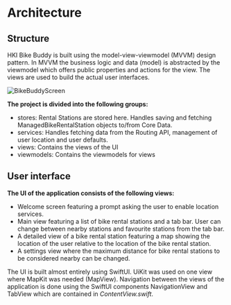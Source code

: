 #  Architecture
## Structure
HKI Bike Buddy is built using the model-view-viewmodel (MVVM) design pattern. In MVVM the business logic and data (model) is abstracted by the viewmodel which offers public properties and actions for the view. The views are used to build the actual user interfaces.

![BikeBuddyScreen](https://raw.githubusercontent.com/JuanitoSebastian/HelsinkiBikeBuddy/main/Documentation/graphics/ArchitectureGraph.png)

**The project is divided into the following groups:**
* stores: Rental Stations are stored here. Handles saving and fetching ManagedBikeRentalStation objects to/from Core Data.
* services: Handles fetching data from the Routing API, management of user location and user defaults.
* views: Contains the views of the UI
* viewmodels: Contains the viewmodels for views

## User interface
**The UI of the application consists of the following views:**
* Welcome screen featuring a prompt asking the user to enable location services.
* Main view featuring a list of bike rental stations and a tab bar. User can change between nearby stations and favourite stations from the tab bar.
* A detailed view of a bike rental station featuring a map showing the location of the user relative to the location of the bike rental station.
* A settings view where the maximum distance for bike rental stations to be considered nearby can be changed.

The UI is built almost entirely using SwiftUI. UiKit was used on one view where MapKit was needed (MapView). Navigation between the views of the application is done using the SwiftUI components NavigationView and TabView which are contained in *ContentView.swift*.
